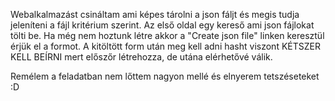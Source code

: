 Webalkalmazást csináltam ami képes tárolni a json fáljt és megis tudja jeleníteni a  fájl kritérium szerint.
Az első oldal egy kereső ami json fájlokat tölti be.
Ha még nem hoztunk létre akkor a "Create json file" linken keresztül érjük el a formot.
A kitöltött form után meg kell adni hasht viszont KÉTSZER KELL BEÍRNI mert előszőr létrehozza, de utána elérhetővé válik.


Remélem a feladatban  nem lőttem nagyon mellé és elnyerem tetszéseteket :D
